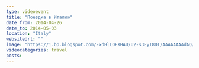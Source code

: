 ```yaml
---
type: videoevent
title: "Поездка в Италию"
date_from: 2014-04-26
date_to: 2014-05-03
location: "Italy"
websiteUrl: ""
image: "https://1.bp.blogspot.com/-xdHlLOFXHAU/U2-s3EyI8DI/AAAAAAAAdAQ/tQuYwT3l8rs/s1600/dsc04119.picasaweb.jpg"
videocategories: travel
posts: 
---
```

